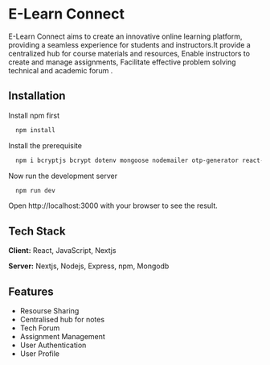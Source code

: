 
# E-Learn Connect

E-Learn Connect aims to create an innovative online learning platform, providing a seamless experience for students and instructors.It provide a centralized hub for course materials and resources, Enable instructors to create and manage assignments, Facilitate effective problem solving technical and academic forum .


## Installation

Install npm first

```bash
  npm install
```
Install the prerequisite 

```bash
  npm i bcryptjs bcrypt dotenv mongoose nodemailer otp-generator react-query
```
Now run the development server

```bash
  npm run dev
```

Open http://localhost:3000 with your browser to see the result.

 
## Tech Stack

**Client:** React, JavaScript, Nextjs

**Server:** Nextjs, Nodejs, Express, npm, Mongodb

## Features

- Resourse Sharing
- Centralised hub for notes
- Tech Forum
- Assignment Management
- User Authentication
- User Profile




